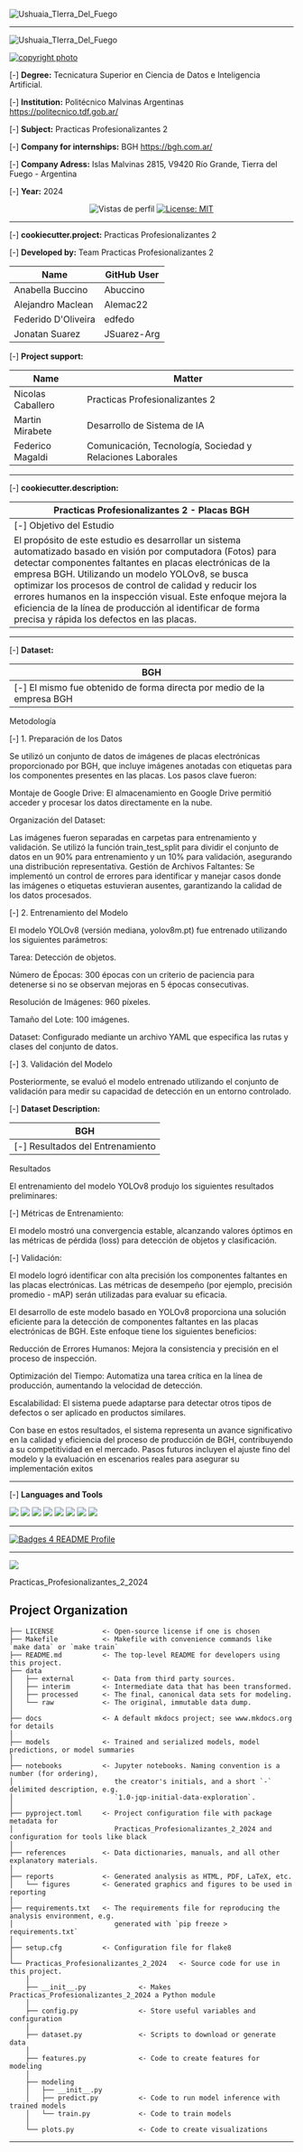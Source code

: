 ![Ushuaia_TIerra_Del_Fuego](https://github.com/edfedo/Practicas_Profesionalizantes_2_2024/blob/main/reports/figures/Front_b.jpg)

------------

![Ushuaia_TIerra_Del_Fuego](https://github.com/edfedo/Practicas_Profesionalizantes_2_2024/blob/main/reports/figures/Front_a.png)

<p align="left">
    <a href="https://bgh.com.ar/">
    <img src="https://img.shields.io/badge/copyright_photo-000000?style=for-the-badge&logo=JSON%20web%20tokens&logoColor=white" alt="copyright photo" />
  </a>
</p>

[-] **Degree:** Tecnicatura Superior en Ciencia de Datos e Inteligencia Artificial.

[-] **Institution:** Politécnico Malvinas Argentinas  https://politecnico.tdf.gob.ar/

[-] **Subject:** Practicas Profesionalizantes 2 

[-] **Company for internships:** BGH https://bgh.com.ar/

[-] **Company Adress:** Islas Malvinas 2815, V9420 Río Grande, Tierra del Fuego - Argentina

[-] **Year:** 2024

<p align="center">
  <img src="https://komarev.com/ghpvc/?username=edfedo" alt="Vistas de perfil" />
  <a href="https://opensource.org/licenses/MIT">
    <img src="https://img.shields.io/badge/License-MIT-yellow.svg" alt="License: MIT" />
  </a>
</p>

------------

[-] **cookiecutter.project:** Practicas Profesionalizantes 2

[-] **Developed by:** Team Practicas Profesionalizantes 2

| Name       | GitHub User      |
| ------------- | ------------- |
| Anabella Buccino | Abuccino |
| Alejandro Maclean | Alemac22 |
| Federido D'Oliveira | edfedo |
| Jonatan Suarez | JSuarez-Arg |


[-] **Project support:**

| Name       | Matter      |
| ------------- | ------------- |
| Nicolas Caballero | Practicas Profesionalizantes 2 |
| Martin Mirabete | Desarrollo de Sistema de IA |
| Federico Magaldi | Comunicación, Tecnología, Sociedad y Relaciones Laborales |

------------

[-] **cookiecutter.description:**

| Practicas Profesionalizantes 2 - Placas BGH |
| ------------- | 
| [-] Objetivo del Estudio
El propósito de este estudio es desarrollar un sistema automatizado basado en visión por computadora (Fotos) para detectar componentes faltantes en placas electrónicas de la empresa BGH. Utilizando un modelo YOLOv8, se busca optimizar los procesos de control de calidad y reducir los errores humanos en la inspección visual. Este enfoque mejora la eficiencia de la línea de producción al identificar de forma precisa y rápida los defectos en las placas. | 

------------

[-] **Dataset:** 

| BGH      |   
| ------------- |
| [-] El mismo fue obtenido de forma directa por medio de la empresa BGH |

Metodología

[-] 1. Preparación de los Datos
   
Se utilizó un conjunto de datos de imágenes de placas electrónicas proporcionado por BGH, que incluye imágenes anotadas con etiquetas para los componentes presentes en las placas. Los pasos clave fueron:

Montaje de Google Drive: El almacenamiento en Google Drive permitió acceder y procesar los datos directamente en la nube.

Organización del Dataset:

Las imágenes fueron separadas en carpetas para entrenamiento y validación.
Se utilizó la función train_test_split para dividir el conjunto de datos en un 90% para entrenamiento y un 10% para validación, asegurando una distribución representativa.
Gestión de Archivos Faltantes: Se implementó un control de errores para identificar y manejar casos donde las imágenes o etiquetas estuvieran ausentes, garantizando la calidad de los datos procesados.

[-] 2. Entrenamiento del Modelo

El modelo YOLOv8 (versión mediana, yolov8m.pt) fue entrenado utilizando los siguientes parámetros:

Tarea: Detección de objetos.

Número de Épocas: 300 épocas con un criterio de paciencia para detenerse si no se observan mejoras en 5 épocas consecutivas.

Resolución de Imágenes: 960 píxeles.

Tamaño del Lote: 100 imágenes.

Dataset: Configurado mediante un archivo YAML que especifica las rutas y clases del conjunto de datos.

[-] 3. Validación del Modelo

Posteriormente, se evaluó el modelo entrenado utilizando el conjunto de validación para medir su capacidad de detección en un entorno controlado.


[-] **Dataset Description:**

| BGH     |
| ------------- |
| [-] Resultados del Entrenamiento |

Resultados

El entrenamiento del modelo YOLOv8 produjo los siguientes resultados preliminares:

[-] Métricas de Entrenamiento:

El modelo mostró una convergencia estable, alcanzando valores óptimos en las métricas de pérdida (loss) para detección de objetos y clasificación.

[-] Validación:

El modelo logró identificar con alta precisión los componentes faltantes en las placas electrónicas.
Las métricas de desempeño (por ejemplo, precisión promedio - mAP) serán utilizadas para evaluar su eficacia.

El desarrollo de este modelo basado en YOLOv8 proporciona una solución eficiente para la detección de componentes faltantes en las placas electrónicas de BGH. Este enfoque tiene los siguientes beneficios:

Reducción de Errores Humanos: Mejora la consistencia y precisión en el proceso de inspección.

Optimización del Tiempo: Automatiza una tarea crítica en la línea de producción, aumentando la velocidad de detección.

Escalabilidad: El sistema puede adaptarse para detectar otros tipos de defectos o ser aplicado en productos similares.

Con base en estos resultados, el sistema representa un avance significativo en la calidad y eficiencia del proceso de producción de BGH, contribuyendo a su competitividad en el mercado. Pasos futuros incluyen el ajuste fino del modelo y la evaluación en escenarios reales para asegurar su implementación exitos

------------


[-] **Languages ​​and Tools**

<div id="header" align="left">
<img src="https://img.shields.io/badge/Cookiecutter-D4AA00?style=for-the-badge&logo=Cookiecutter&logoColor=white" />
<img src="https://img.shields.io/badge/Jupyter-F37626.svg?&style=for-the-badge&logo=Jupyter&logoColor=white" />
</a>
<img src="https://img.shields.io/badge/GitHub-100000?style=for-the-badge&logo=github&logoColor=white" />
</a>
<img src="https://img.shields.io/badge/GIT-E44C30?style=for-the-badge&logo=git&logoColor=white" />
</a>
<img src="https://img.shields.io/badge/Python-FFD43B?style=for-the-badge&logo=python&logoColor=blue" />
</a>  
<img src="https://img.shields.io/badge/DataSet-05192D?style=for-the-badge&logo=datacamp&logoColor=65FF8F" />
</a> 
<img src="https://img.shields.io/badge/machine learning-F7931E?style=for-the-badge&logo=scikit-learn&logoColor=white" />
</a>
<img src="https://img.shields.io/badge/VSCode-0078D4?style=for-the-badge&logo=visual%20studio%20code&logoColor=white" />
</a> 
</div>

------------

<p align="left">
    <a href="https://github.com/alexandresanlim/Badges4-README.md-Profile#-contact-">
    <img src="https://img.shields.io/badge/Badges_4_README_Profile-000000?style=for-the-badge&logo=JSON%20web%20tokens&logoColor=white" alt="Badges 4 README Profile" />
  </a>
</p>

------------














<a target="_blank" href="https://cookiecutter-data-science.drivendata.org/">
    <img src="https://img.shields.io/badge/CCDS-Project%20template-328F97?logo=cookiecutter" />
</a>

Practicas_Profesionalizantes_2_2024

## Project Organization

```
├── LICENSE            <- Open-source license if one is chosen
├── Makefile           <- Makefile with convenience commands like `make data` or `make train`
├── README.md          <- The top-level README for developers using this project.
├── data
│   ├── external       <- Data from third party sources.
│   ├── interim        <- Intermediate data that has been transformed.
│   ├── processed      <- The final, canonical data sets for modeling.
│   └── raw            <- The original, immutable data dump.
│
├── docs               <- A default mkdocs project; see www.mkdocs.org for details
│
├── models             <- Trained and serialized models, model predictions, or model summaries
│
├── notebooks          <- Jupyter notebooks. Naming convention is a number (for ordering),
│                         the creator's initials, and a short `-` delimited description, e.g.
│                         `1.0-jqp-initial-data-exploration`.
│
├── pyproject.toml     <- Project configuration file with package metadata for 
│                         Practicas_Profesionalizantes_2_2024 and configuration for tools like black
│
├── references         <- Data dictionaries, manuals, and all other explanatory materials.
│
├── reports            <- Generated analysis as HTML, PDF, LaTeX, etc.
│   └── figures        <- Generated graphics and figures to be used in reporting
│
├── requirements.txt   <- The requirements file for reproducing the analysis environment, e.g.
│                         generated with `pip freeze > requirements.txt`
│
├── setup.cfg          <- Configuration file for flake8
│
└── Practicas_Profesionalizantes_2_2024   <- Source code for use in this project.
    │
    ├── __init__.py             <- Makes Practicas_Profesionalizantes_2_2024 a Python module
    │
    ├── config.py               <- Store useful variables and configuration
    │
    ├── dataset.py              <- Scripts to download or generate data
    │
    ├── features.py             <- Code to create features for modeling
    │
    ├── modeling                
    │   ├── __init__.py 
    │   ├── predict.py          <- Code to run model inference with trained models          
    │   └── train.py            <- Code to train models
    │
    └── plots.py                <- Code to create visualizations
```

--------

